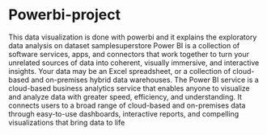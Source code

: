 # Powerbi-project
This data visualization is done with powerbi and it explains the exploratory data analysis on dataset samplesuperstore
Power BI is a collection of software services, apps, and connectors that work together to turn your unrelated sources of data into coherent, 
visually immersive, and interactive insights. Your data may be an Excel spreadsheet, or a collection of cloud-based and on-premises hybrid data warehouses.
The Power BI service is a cloud-based business analytics service that enables anyone to visualize and analyze data with greater speed, efficiency, and understanding. 
It connects users to a broad range of cloud-based and on-premises data through easy-to-use dashboards, interactive reports, and compelling visualizations that bring data to life
